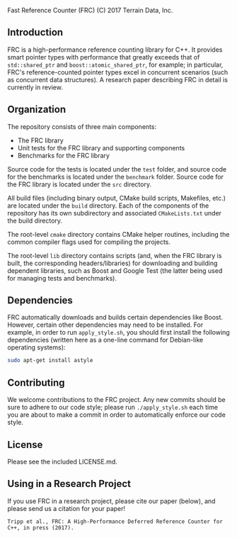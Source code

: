 Fast Reference Counter (FRC)
(C) 2017 Terrain Data, Inc.

## Introduction

FRC is a high-performance reference counting library for C++.  It provides
smart pointer types with performance that greatly exceeds that of
`std::shared_ptr` and `boost::atomic_shared_ptr`, for example; in
particular, FRC's reference-counted pointer types excel in concurrent
scenarios (such as concurrent data structures).  A research paper describing
FRC in detail is currently in review.

## Organization

The repository consists of three main components:

  * The FRC library
  * Unit tests for the FRC library and supporting components
  * Benchmarks for the FRC library

Source code for the tests is located under the `test` folder, and source code
for the benchmarks is located under the `benchmark` folder.  Source code for
the FRC library is located under the `src` directory.

All build files (including binary output, CMake build scripts, Makefiles, etc.)
are located under the `build` directory.  Each of the components of the
repository has its own subdirectory and associated `CMakeLists.txt` under the
build directory.

The root-level `cmake` directory contains CMake helper routines, including the
common compiler flags used for compiling the projects.

The root-level `lib` directory contains scripts (and, when the FRC library is
built, the corresponding headers/libraries) for downloading and building
dependent libraries, such as Boost and Google Test (the latter being used for
managing tests and benchmarks).

## Dependencies

FRC automatically downloads and builds certain dependencies like Boost.
However, certain other dependencies may need to be installed.  For example,
in order to run `apply_style.sh`, you should first install the following
dependencies (written here as a one-line command for Debian-like operating
systems):
```bash
sudo apt-get install astyle
```

## Contributing

We welcome contributions to the FRC project.  Any new commits should be sure to
adhere to our code style; please run `./apply_style.sh` each time you are about
to make a commit in order to automatically enforce our code style.

## License

Please see the included LICENSE.md.

## Using in a Research Project

If you use FRC in a research project, please cite our paper (below), and please
send us a citation for your paper!

```
Tripp et al., FRC: A High-Performance Deferred Reference Counter for C++, in press (2017).
```

